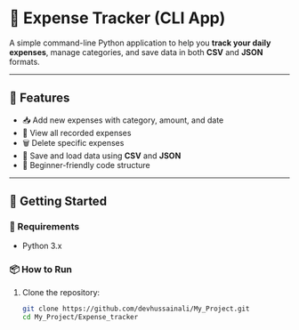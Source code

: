 # 💸 Expense Tracker (CLI App)

A simple command-line Python application to help you **track your daily expenses**, manage categories, and save data in both **CSV** and **JSON** formats.

---

## 📌 Features

- 📥 Add new expenses with category, amount, and date
- 📜 View all recorded expenses
- 🗑️ Delete specific expenses
- 💾 Save and load data using **CSV** and **JSON**
- 🧠 Beginner-friendly code structure

---

## 🚀 Getting Started

### 🔧 Requirements

- Python 3.x

### 📦 How to Run

1. Clone the repository:
   ```bash
   git clone https://github.com/devhussainali/My_Project.git
   cd My_Project/Expense_tracker
   ```
